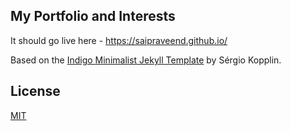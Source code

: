 ## My Portfolio and Interests 

It should go live here - https://saipraveend.github.io/

Based on the [Indigo Minimalist Jekyll Template](https://github.com/sergiokopplin/indigo) by Sérgio Kopplin.

## License

[MIT](http://kopplin.mit-license.org/)
